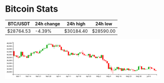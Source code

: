 # Bitcoin Stats

BTC/USDT|24h change|24h high|24h low|
|---|---|---|---|
|$28764.53|-4.39%|$30184.40|$28590.00|

<img src="./chart.svg">
